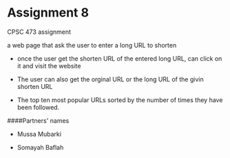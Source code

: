 # Assignment 8
CPSC 473 assignment

a web page that ask the user to enter a long URL to shorten
* once the user get the shorten URL of the entered long URL, can click on it and visit the website

* The user can also get the orginal URL or the long URL of the givin shorten URL

* The top ten most popular URLs sorted by the number of times they have been followed.
 

####Partners' names
* Mussa Mubarki

* Somayah Baflah
